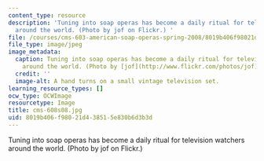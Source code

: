 ```yaml
---
content_type: resource
description: 'Tuning into soap operas has become a daily ritual for television watchers
  around the world. (Photo by jof on Flickr.) '
file: /courses/cms-603-american-soap-operas-spring-2008/8019b406f98021d438515e830b6d3b3d_cms-608s08.jpg
file_type: image/jpeg
image_metadata:
  caption: Tuning into soap operas has become a daily ritual for television watchers
    around the world. (Photo by [jof](http://www.flickr.com/photos/jof) on Flickr.)
  credit: ''
  image-alt: A hand turns on a small vintage television set.
learning_resource_types: []
ocw_type: OCWImage
resourcetype: Image
title: cms-608s08.jpg
uid: 8019b406-f980-21d4-3851-5e830b6d3b3d
---
```

Tuning into soap operas has become a daily ritual for television watchers around the world. (Photo by jof on Flickr.) 

